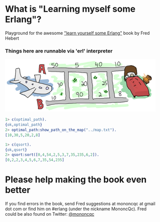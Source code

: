 # What is "Learning myself some Erlang"? ##

Playground for the awesome ["learn yourself some Erlang"](http://learnyousomeerlang.com/) book by Fred Hebert

### Things here are runnable via 'erl' interpreter

![Treasure Map](https://github.com/tolitius/learn-myself-some-erlang/raw/master/optimal-path/map.png)

```erlang
1> c(optimal_path).                                
{ok,optimal_path}
2> optimal_path:show_path_on_the_map("../map.txt").
[10,30,5,20,2,8]
```
```erlang
1> c(qsort).
{ok,qsort}
2> qsort:sort([0,4,54,2,5,3,7,35,235,6,2]).
[0,2,2,3,4,5,6,7,35,54,235]
```
# Please help making the book even better

If you find errors in the book, send Fred suggestions at mononcqc at gmail dot com or find him on #erlang (under the nickname MononcQc).
Fred could be also found on Twitter: [@mononcqc](http://twitter.com/mononcqc)
